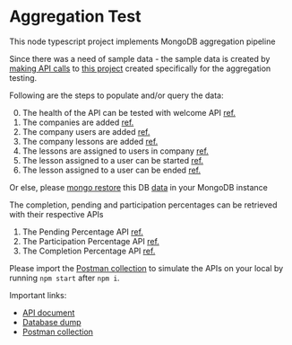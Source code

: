 # Aggregation Test
This node typescript project implements MongoDB aggregation pipeline
 
Since there was a need of sample data - the sample data is created by [making API calls](https://documenter.getpostman.com/view/1522130/RWaHw8gN) to [this project](https://github.com/xameeramir/aggregationTest) created specifically for the aggregation testing.

Following are the steps to populate and/or query the data:

0. The health of the API can be tested with welcome API [ref.](https://documenter.getpostman.com/view/1522130/RWaHw8gN#74eee613-6325-5a29-fc6d-e75ba4618561)
1. The companies are added [ref.](https://documenter.getpostman.com/view/1522130/RWaHw8gN#32777c12-5522-7c52-8bc4-4e3265f21216)
2. The company users are added [ref.](https://documenter.getpostman.com/view/1522130/RWaHw8gN#a89157ce-0efa-c5bf-a9cf-9a4db8fdac7b)
3. The company lessons are added [ref.](https://documenter.getpostman.com/view/1522130/RWaHw8gN#df2e9395-4b89-4e57-f401-00263c6da9a6)
4. The lessons are assigned to users in company [ref.](https://documenter.getpostman.com/view/1522130/RWaHw8gN#671a2bac-f03f-fb90-7163-570a52bee067)
5. The lesson assigned to a user can be started [ref.](https://documenter.getpostman.com/view/1522130/RWaHw8gN#ad0afb14-5ab2-0331-7fe9-0e400ffbdb70)
6. The lesson assigned to a user can be ended [ref.](https://documenter.getpostman.com/view/1522130/RWaHw8gN#87e1dda5-640c-0890-f96e-0e9e13cac4b4)

Or else, please [mongo restore](https://docs.mongodb.com/manual/reference/program/mongorestore) this DB [data](https://github.com/xameeramir/aggregationTest/blob/master/src/models/db/aggregationTest.zip) in your MongoDB instance

The completion, pending and participation percentages can be retrieved with their respective APIs

1. The Pending Percentage API [ref.](https://documenter.getpostman.com/view/1522130/RWaHw8gN#d47100a1-a34e-460e-47f8-903f3172288c)
2. The Participation Percentage API [ref.](https://documenter.getpostman.com/view/1522130/RWaHw8gN#542722e2-1eb1-96e0-863e-e636cb58ea08)
3. The Completion Percentage API [ref.](https://documenter.getpostman.com/view/1522130/RWaHw8gN#e3ac3800-98df-95ba-4a82-0fdf16fccc2c)

Please import the [Postman collection](https://www.getpostman.com/collections/2265cea7293884a4491c) to simulate the APIs on your local by running `npm start` after `npm i`.

Important links:

 - [API document](https://documenter.getpostman.com/view/1522130/RWaHw8gN)
 - [Database dump](https://github.com/xameeramir/aggregationTest/blob/master/src/models/db/aggregationTest.zip)
 - [Postman collection](https://www.getpostman.com/collections/2265cea7293884a4491c)
